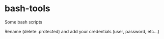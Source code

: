 # bash-tools
Some bash scripts

Rename (delete .protected) and add your credentials (user, password, etc...)
